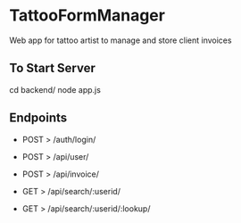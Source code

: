 # TattooFormManager
Web app for tattoo artist to manage and store client invoices

## To Start Server
cd backend/
node app.js

## Endpoints

* POST > /auth/login/

* POST > /api/user/
* POST > /api/invoice/
* GET > /api/search/:userid/
* GET > /api/search/:userid/:lookup/
